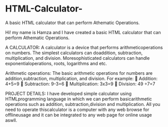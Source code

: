# HTML-Calculator-
A basic HTML calculator that can perform Athematic Operations.

Hi! my name is Hamza and I have created a basic HTML calculator that can perform Athematic Operations. 

A CALCULATOR:
A calculator is a device that performs arithmeticoperations on numbers. The simplest calculators can doaddition, subtraction, multiplication, and division. Moresophisticated calculators can handle exponentialoperations, roots, logarithms and etc.

Arithmetic operations:
The basic arithmetic operations for numbers are addition,subtraction, multiplication, and division. For example:
 Addition: 4+5=9
 Subtraction: 9-3=6
 Multiplication: 3x3=9
 Division: 49 ÷7=7

PROJECT DETAILS:
I have developed simple calculator using HTMLprogramming language in which we can perform basicarithmetic operations such as addition, subtraction,division and multiplication. All you need to operate thiscalculator is a computer with any web browse for offlineusage and it can be integrated to any web page for online usage aswll.
